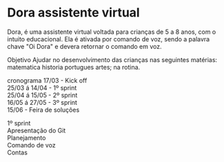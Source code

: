 <h1>
    Dora assistente virtual
</h1>
Dora, é uma assistente virtual voltada para crianças de 5 a 8 anos, com o intuito educacional.
Ela é ativada por comando de voz, sendo a palavra chave "Oi Dora" e devera retornar o comando em voz.


Objetivo
Ajudar no desenvolvimento das crianças nas seguintes matérias: matematica
historia
portugues
artes;
na rotina.

cronograma
17/03 - Kick off
<br>
25/03 á 14/04 - 1º sprint
<br>
25/04 á 15/05 - 2º sprint
<br>
16/05 á 27/05 - 3º sprint
<br>
15/06 - Feira de soluções

1º sprint 
<br>
Apresentação do Git
<br>
Planejamento
<br>
Comando de voz 
<br>
Contas

